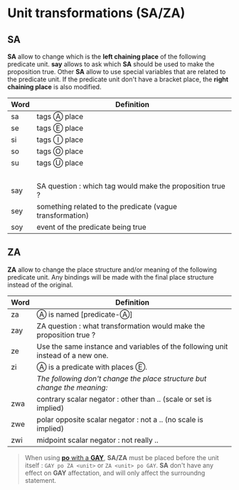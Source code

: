 # Unit transformations (SA/ZA)

## SA

**SA** allow to change which is the **left chaining place** of the following
predicate unit. **say** allows to ask which **SA** should be used to make the
proposition true. Other **SA** allow to use special variables that are related
to the predicate unit. If the predicate unit don't have a bracket place, the
**right chaining place** is also modified.

| Word | Definition                                                |
| ---- | --------------------------------------------------------- |
| sa   | tags Ⓐ place                                              |
| se   | tags Ⓔ place                                              |
| si   | tags Ⓘ place                                              |
| so   | tags Ⓞ place                                              |
| su   | tags Ⓤ place                                              |
|      | &nbsp;                                                    |
| say  | SA question : which tag would make the proposition true ? |
| sey  | something related to the predicate (vague transformation) |
| soy  | event of the predicate being true                         |

## ZA

**ZA** allow to change the place structure and/or meaning of the following
predicate unit. Any bindings will be made with the final place structure instead
of the original.

| Word | Definition                                                                      |
| ---- | ------------------------------------------------------------------------------- |
| za   | Ⓐ is named [predicate-Ⓐ]                                                        |
| zay  | ZA question : what transformation would make the proposition true ?             |
| ze   | Use the same instance and variables of the following unit instead of a new one. |
| zi   | Ⓐ is a predicate with places Ⓔ.                                                |
|      | *The following don't change the place structure but change the meaning:*        |
| zwa  | contrary scalar negator : other than .. (scale or set is implied)               |
| zwe  | polar opposite scalar negator : not a .. (no scale is implied)                  |
| zwi  | midpoint scalar negator : not really ..                                         |

> When using [**po** with a **GAY**](../units/KA_KAY_GA_GAY.md), **SA/ZA** must
> be placed before the unit itself : `GAY po ZA <unit>` or `ZA <unit> po GAY`.
> **SA** don't have any effect on **GAY** affectation, and will only affect the
> surroundng statement.